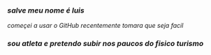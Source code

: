 ### _salve meu nome é luis_
_começei a usar o GitHub recentemente tomara que seja facil_
### _sou atleta e pretendo subir nos paucos do fisico turismo_
